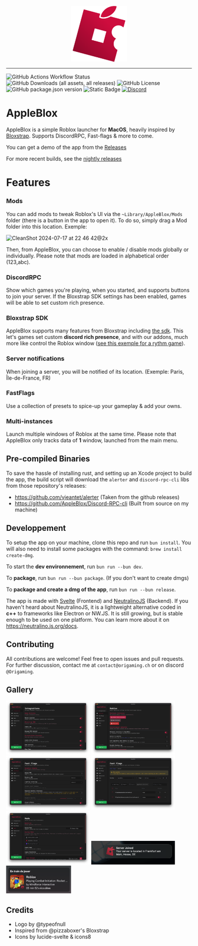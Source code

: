 <div align="center">
    <img src=".github/assets/logo.png" style="width:30%;">
</div>

---

![GitHub Actions Workflow Status](https://img.shields.io/github/actions/workflow/status/AppleBlox/appleblox/build.yml?color=%23F43F5E)
![GitHub Downloads (all assets, all releases)](https://img.shields.io/github/downloads/AppleBlox/appleblox/total?color=%23F43F5E)
![GitHub License](https://img.shields.io/github/license/AppleBlox/appleblox?color=%23F43F5E)
![GitHub package.json version](https://img.shields.io/github/package-json/v/AppleBlox/appleblox?color=%23F43F5E)
![Static Badge](https://img.shields.io/badge/built_with_apples-%23F43F5E)
[![Discord](https://img.shields.io/discord/1263512148450082837?logo=discord&logoColor=white&label=discord&color=4d3dff)](https://discord.gg/MWHgn8VNZT)

# AppleBlox

AppleBlox is a simple Roblox launcher for **MacOS**, heavily inspired by [Bloxstrap](https://github.com/pizzaboxer/bloxstrap).
Supports DiscordRPC, Fast-flags & more to come.

You can get a demo of the app from the [Releases](https://github.com/AppleBlox/appleblox/releases/latest)

For more recent builds, see the [nightly releases](https://nightly.link/AppleBlox/appleblox/workflows/build/main?preview)

# Features

### Mods

You can add mods to tweak Roblox's UI via the `~Library/AppleBlox/Mods` folder (there is a button in the app to open it). To do so, simply drag a Mod folder into this location. Exemple:

![CleanShot 2024-07-17 at 22 46 42@2x](https://github.com/user-attachments/assets/587330fe-9f50-4349-9379-794853b28527)

Then, from AppleBlox, you can choose to enable / disable mods globally or individually. Please note that mods are loaded in alphabetical order (123,abc).

### DiscordRPC

Show which games you're playing, when you started, and supports buttons to join your server. If the Bloxstrap SDK settings has been enabled, games will be able to set custom rich presence.

### Bloxstrap SDK

AppleBlox supports many features from Bloxstrap including [the sdk](https://github.com/pizzaboxer/bloxstrap/wiki/Integrating-Bloxstrap-functionality-into-your-game). This let's games set custom **discord rich presence**, and with our addons, much more like control the Roblox window ([see this exemple for a rythm game](https://streamable.com/jwidvp?t=55)).

### Server notifications

When joining a server, you will be notified of its location. (Exemple: Paris, Île-de-France, FR)

### FastFlags

Use a collection of presets to spice-up your gameplay & add your owns.

### Multi-instances

Launch multiple windows of Roblox at the same time. Please note that AppleBlox only tracks data of **1** window, launched from the main menu.

## Pre-compiled Binaries

To save the hassle of installing rust, and setting up an Xcode project to build the app, the build script will download the `alerter` and `discord-rpc-cli` libs from those repository's releases:

-   https://github.com/vjeantet/alerter (Taken from the github releases)
-   https://github.com/AppleBlox/Discord-RPC-cli (Built from source on my machine)

## Developpement

To setup the app on your machine, clone this repo and run `bun install`. You will also need to install some packages with the command: `brew install create-dmg`.

To start the **dev environnement**, run `bun run --bun dev`.

To **package**, run `bun run --bun package`. (If you don't want to create dmgs)

To **package and create a dmg of the app**, run `bun run --bun release`.

The app is made with [Svelte](https://svelte.dev) (Frontend) and [NeutralinoJS](https://neutralino.js.org) (Backend).
If you haven't heard about NeutralinoJS, it is a lightweight alternative coded in **c++** to frameworks like Electron or NW.JS. It is still growing, but is stable enough to be used on one platform. You can learn more about it on https://neutralino.js.org/docs.

## Contributing

All contributions are welcome! Feel free to open issues and pull requests. For further discussion, contact me at `contact@origaming.ch` or on discord `@Origaming`.

## Gallery

<div float="left">
    <img src=".github/assets/src1.png" style="width:45%;">
    <img src=".github/assets/src2.png" style="width:45%;">
    <img src=".github/assets/src3.png" style="width:45%;">
    <img src=".github/assets/src4.png" style="width:45%;">
    <img src=".github/assets/src7.png" style="width:45%;">
    <img src=".github/assets/src5.png" style="width:45%;">
    <img src=".github/assets/src6.png" style="width:35%;">
</div>

## Credits

-   Logo by @typeofnull
-   Inspired from @pizzaboxer's Bloxstrap
-   Icons by lucide-svelte & icons8
